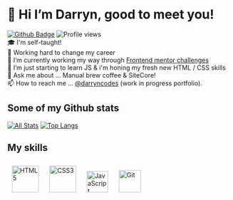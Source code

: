 # 👋 Hi I’m Darryn, good to meet you!
[![Github Badge](https://img.shields.io/badge/-darryncodes-grey?style=flat&logo=github&logoColor=white&link=https://github.com/darryncodes/)](https://www.github.com/darryncodes/) ![Profile views](https://gpvc.arturio.dev/darryncodes)<br />
🎓 I'm self-taught!<br />
👀 Working hard to change my career<br />
🔭 I’m currently working my way through [Frontend mentor challenges](https://www.frontendmentor.io/challenges)<br />
🌱 I’m just starting to learn JS & i'm honing my fresh new HTML / CSS skills<br />
💬 Ask me about ... Manual brew coffee & SiteCore!<br />
📫 How to reach me ... [@darryncodes](https://darryncodes.co.uk/) (work in progress portfolio).

## Some of my Github stats
[![All Stats](https://github-readme-stats-axpwmfcg3.vercel.app/api?username=darryncodes&theme=dark&show_icons=true&include_all_commits=true&count_private=true&hide=contribs)](https://github.com/darryncodes)
[![Top Langs](https://github-readme-stats-axpwmfcg3.vercel.app/api/top-langs/?username=darryncodes&theme=dark&layout=compact)](https://github.com/darryncodes)

## My skills  
<div align="left">
<img style="margin: 10px" src="https://profilinator.rishav.dev/skills-assets/html5-original-wordmark.svg" alt="HTML5" height="60" />
<img style="margin: 10px" src="https://profilinator.rishav.dev/skills-assets/css3-original-wordmark.svg" alt="CSS3" height="60" />
<img style="margin: 10px" src="https://profilinator.rishav.dev/skills-assets/javascript-original.svg" alt="JavaScript" height="48" />
<img style="margin: 10px" src="https://profilinator.rishav.dev/skills-assets/git-scm-icon.svg" alt="Git" height="50" />  
</div>  
